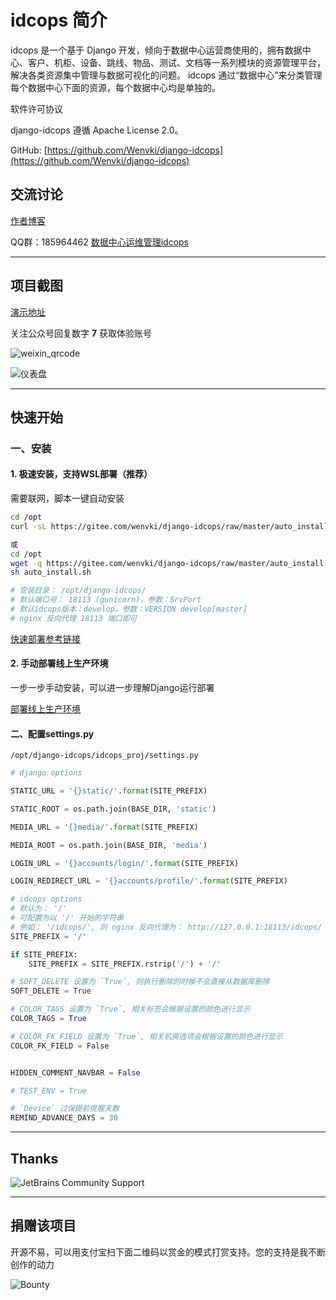 # idcops 简介

idcops 是一个基于 Django 开发，倾向于数据中心运营商使用的，拥有数据中心、客户、机柜、设备、跳线、物品、测试、文档等一系列模块的资源管理平台，解决各类资源集中管理与数据可视化的问题。
idcops 通过“数据中心”来分类管理每个数据中心下面的资源，每个数据中心均是单独的。

软件许可协议

django-idcops 遵循 Apache License 2.0。

GitHub: [https://github.com/Wenvki/django-idcops](https://github.com/Wenvki/django-idcops)

## 交流讨论

[作者博客](https://www.iloxp.com)

QQ群：185964462
[数据中心运维管理idcops](https://jq.qq.com/?_wv=1027&k=5SVIbPP)

---

## 项目截图

[演示地址](http://idcops.iloxp.com/)

关注公众号回复数字 **7** 获取体验账号

![weixin_qrcode](https://gitee.com/wenvki/django-idcops/raw/master/screenshots/qrcode_for_weixin.jpg)

![仪表盘](https://gitee.com/wenvki/django-idcops/raw/master/screenshots/2018-12-25_173535.jpg)

---

## 快速开始

### 一、安装

#### **1. 极速安装，支持WSL部署（推荐）**

需要联网，脚本一键自动安装

```bash
cd /opt
curl -sL https://gitee.com/wenvki/django-idcops/raw/master/auto_install.sh | sh

或
cd /opt
wget -q https://gitee.com/wenvki/django-idcops/raw/master/auto_install.sh
sh auto_install.sh

# 安装目录： /opt/django-idcops/ 
# 默认端口号： 18113 (gunicorn)，参数：SrvPort
# 默认idcops版本：develop，参数：VERSION develop[master]
# nginx 反向代理 18113 端口即可
```

[快速部署参考链接](https://mp.weixin.qq.com/s/fOcdTfr6274_Erh3fOftQw)

#### **2. 手动部署线上生产环境**

一步一步手动安装，可以进一步理解Django运行部署

[部署线上生产环境](https://www.iloxp.com/archive/2390/)

#### 二、配置settings.py

`/opt/django-idcops/idcops_proj/settings.py`

```python
# django options

STATIC_URL = '{}static/'.format(SITE_PREFIX)

STATIC_ROOT = os.path.join(BASE_DIR, 'static')

MEDIA_URL = '{}media/'.format(SITE_PREFIX)

MEDIA_ROOT = os.path.join(BASE_DIR, 'media')

LOGIN_URL = '{}accounts/login/'.format(SITE_PREFIX)

LOGIN_REDIRECT_URL = '{}accounts/profile/'.format(SITE_PREFIX)

# idcops options
# 默认为： '/'
# 可配置为以 '/' 开始的字符串
# 例如： '/idcops/', 则 nginx 反向代理为： http://127.0.0.1:18113/idcops/
SITE_PREFIX = '/'

if SITE_PREFIX:
    SITE_PREFIX = SITE_PREFIX.rstrip('/') + '/'

# SOFT_DELETE 设置为 `True`, 则执行删除的时候不会直接从数据库删除
SOFT_DELETE = True

# COLOR_TAGS 设置为 `True`, 相关标签会根据设置的颜色进行显示
COLOR_TAGS = True

# COLOR_FK_FIELD 设置为 `True`, 相关机房选项会根据设置的颜色进行显示
COLOR_FK_FIELD = False


HIDDEN_COMMENT_NAVBAR = False

# TEST_ENV = True

# `Device` 过保提前提醒天数
REMIND_ADVANCE_DAYS = 30
```

---

## Thanks

![JetBrains Community Support](https://gitee.com/wenvki/django-idcops/raw/master/screenshots/jetbrains.svg)

---

## 捐赠该项目

开源不易，可以用支付宝扫下面二维码以赏金的模式打赏支持。您的支持是我不断创作的动力

![Bounty](https://gitee.com/wenvki/django-idcops/raw/master/screenshots/bounty_for_zfb.png)
